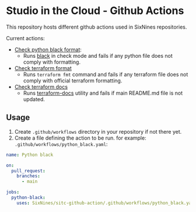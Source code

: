 # Studio in the Cloud - Github Actions

This repository hosts different github actions used in SixNines repositories.

Current actions:

- [Check python black format](.github/workflows/python_black.yaml):
  - Runs [black](https://black.readthedocs.io/en/stable/) in check mode and fails if any python file does not comply with formatting.
- [Check terraform format](.github/workflows/terraform_format.yaml)
  - Runs `terraform fmt` command and fails if any terraform file does not comply with official terraform formatting.
- [Check terraform docs](.github/workflows/terraform_docs.yaml)
  - Runs [terraform-docs](https://terraform-docs.io/) utility and fails if main README.md file is not updated.

## Usage

1. Create `.github/workflows` directory in your repository if not there yet.
2. Create a file defining the action to be run. for example: `.github/workflows/python_black.yaml`:

```yaml
name: Python black

on:
  pull_request:
    branches:
      - main

jobs:
  python-black:
    uses: SixNines/sitc-github-action/.github/workflows/python_black.yaml@v2
```
